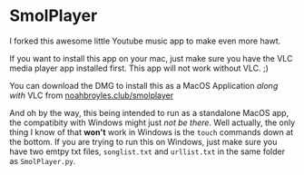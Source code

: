 # SmolPlayer
I forked this awesome little Youtube music app to make even more hawt. 

If you want to install this app on your mac, just make sure you have the VLC media player app installed first. This app will not work without VLC. ;)

You can download the DMG to install this as a MacOS Application *along with* VLC from [noahbroyles.club/smolplayer](https://noahbroyles.club/smolplayer.html)

And oh by the way, this being intended to run as a standalone MacOS app, the compatibity with Windows might just *not be there*. Well actually, the only thing I know of that **won't** work in Windows is the `touch` commands down at the bottom.
If you are trying to run this on Windows, just make sure you have two emtpy txt files, `songlist.txt` and `urllist.txt` in the same folder as `SmolPlayer.py`.
